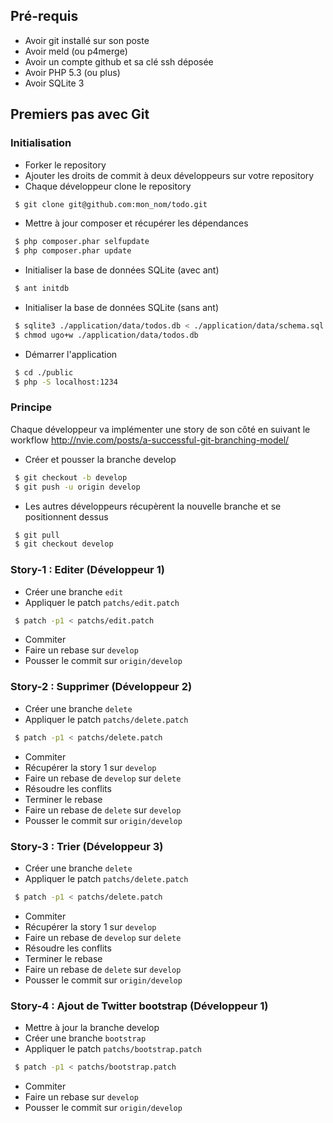 ## Pré-requis
* Avoir git installé sur son poste
* Avoir meld (ou p4merge)
* Avoir un compte github et sa clé ssh déposée
* Avoir PHP 5.3 (ou plus)
* Avoir SQLite 3

## Premiers pas avec Git
### Initialisation
* Forker le repository
* Ajouter les droits de commit à deux développeurs sur votre repository
* Chaque développeur clone le repository
```bash
 $ git clone git@github.com:mon_nom/todo.git
```
* Mettre à jour composer et récupérer les dépendances
```bash
 $ php composer.phar selfupdate
 $ php composer.phar update
```
* Initialiser la base de données SQLite (avec ant)
```bash
 $ ant initdb
```
* Initialiser la base de données SQLite (sans ant)
```bash
 $ sqlite3 ./application/data/todos.db < ./application/data/schema.sql
 $ chmod ugo+w ./application/data/todos.db
```
* Démarrer l'application
```bash
 $ cd ./public
 $ php -S localhost:1234
```

### Principe
Chaque développeur va implémenter une story de son côté en suivant le workflow
http://nvie.com/posts/a-successful-git-branching-model/
* Créer et pousser la branche develop
```bash
 $ git checkout -b develop
 $ git push -u origin develop
```
* Les autres développeurs récupèrent la nouvelle branche et se positionnent dessus
```bash
 $ git pull
 $ git checkout develop
```

### Story-1 : Editer (Développeur 1)
* Créer une branche `edit`
* Appliquer le patch `patchs/edit.patch`
```bash
 $ patch -p1 < patchs/edit.patch
```
* Commiter
* Faire un rebase sur `develop`
* Pousser le commit sur `origin/develop`

### Story-2 : Supprimer (Développeur 2)
* Créer une branche `delete`
* Appliquer le patch `patchs/delete.patch`
```bash
 $ patch -p1 < patchs/delete.patch
```
* Commiter
* Récupérer la story 1 sur `develop`
* Faire un rebase de `develop` sur `delete`
* Résoudre les conflits
* Terminer le rebase
* Faire un rebase de `delete` sur `develop`
* Pousser le commit sur `origin/develop`

### Story-3 : Trier (Développeur 3)
* Créer une branche `delete`
* Appliquer le patch `patchs/delete.patch`
```bash
 $ patch -p1 < patchs/delete.patch
```
* Commiter
* Récupérer la story 1 sur `develop`
* Faire un rebase de `develop` sur `delete`
* Résoudre les conflits
* Terminer le rebase
* Faire un rebase de `delete` sur `develop`
* Pousser le commit sur `origin/develop`

### Story-4 : Ajout de Twitter bootstrap (Développeur 1)
* Mettre à jour la branche develop
* Créer une branche `bootstrap`
* Appliquer le patch `patchs/bootstrap.patch`
```bash
 $ patch -p1 < patchs/bootstrap.patch
```
* Commiter
* Faire un rebase sur `develop`
* Pousser le commit sur `origin/develop`

